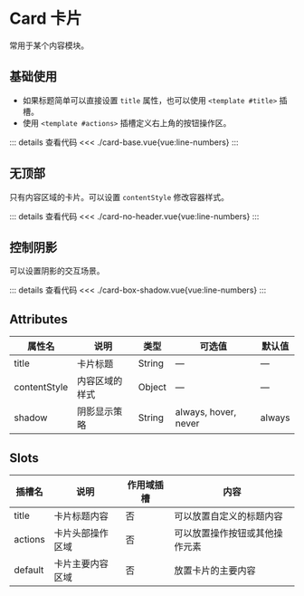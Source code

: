 <script setup>
import cardBase from "./card-base.vue"
import cardNoHeader from "./card-no-header.vue"
import cardBoxShadow from "./card-box-shadow.vue"
</script>
# Card 卡片

常用于某个内容模块。

## 基础使用

+ 如果标题简单可以直接设置 ```title``` 属性，也可以使用 ```<template #title>``` 插槽。
+ 使用 ```<template #actions>``` 插槽定义右上角的按钮操作区。

<cardBase />

::: details 查看代码
<<< ./card-base.vue{vue:line-numbers}
:::


## 无顶部

只有内容区域的卡片。可以设置 ```contentStyle``` 修改容器样式。

<cardNoHeader />

::: details 查看代码
<<< ./card-no-header.vue{vue:line-numbers}
:::


## 控制阴影

可以设置阴影的交互场景。

<cardBoxShadow />

::: details 查看代码
<<< ./card-box-shadow.vue{vue:line-numbers}
:::


## Attributes

<table>
  <thead>
    <tr>
      <th>属性名</th>
      <th>说明</th>
      <th>类型</th>
      <th>可选值</th>
      <th>默认值</th>
    </tr>
  </thead>
  <tbody>
    <tr>
      <td>title</td>
      <td>卡片标题</td>
      <td>String</td>
      <td>—</td>
      <td>—</td>
    </tr>
    <tr>
      <td>contentStyle</td>
      <td>内容区域的样式</td>
      <td>Object</td>
      <td>—</td>
      <td>—</td>
    </tr>
    <tr>
      <td>shadow</td>
      <td>阴影显示策略</td>
      <td>String</td>
      <td>always, hover, never</td>
      <td>always</td>
    </tr>
  </tbody>
</table>


## Slots

<table>
  <thead>
    <tr>
      <th>插槽名</th>
      <th>说明</th>
      <th>作用域插槽</th>
      <th>内容</th>
    </tr>
  </thead>
  <tbody>
    <tr>
      <td>title</td>
      <td>卡片标题内容</td>
      <td>否</td>
      <td>可以放置自定义的标题内容</td>
    </tr>
    <tr>
      <td>actions</td>
      <td>卡片头部操作区域</td>
      <td>否</td>
      <td>可以放置操作按钮或其他操作元素</td>
    </tr>
    <tr>
      <td>default</td>
      <td>卡片主要内容区域</td>
      <td>否</td>
      <td>放置卡片的主要内容</td>
    </tr>
  </tbody>
</table>
